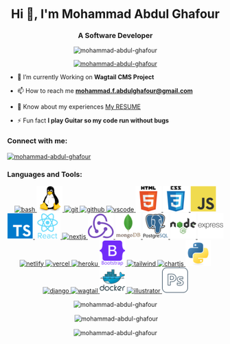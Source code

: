 <h1 align="center">Hi 👋, I'm Mohammad Abdul Ghafour</h1>
<h3 align="center">A Software Developer</h3>

<p align="center"> <img src="https://komarev.com/ghpvc/?username=mohammad-abdul-ghafour&label=Profile%20views&color=0e75b6&style=flat" alt="mohammad-abdul-ghafour" /> </p>

<p align="center"> <a href="https://github.com/ryo-ma/github-profile-trophy"><img src="https://github-profile-trophy.vercel.app/?username=mohammad-abdul-ghafour" alt="mohammad-abdul-ghafour" /></a> </p>

- 🌱 I’m currently Working on **Wagtail CMS Project**

- 📫 How to reach me **mohammad.f.abdulghafour@gmail.com**

- 📄 Know about my experiences [My RESUME](https://docs.google.com/document/d/1jMsqix3Ld5RbeNRalb6GgwULwCYKiqdHI0bEIePw97w/edit?usp=sharing)

- ⚡ Fun fact **I play Guitar so my code run without bugs**

<h3 align="left">Connect with me:</h3>
<p align="left">
<a href="https://linkedin.com/in/mohammad-abdul-ghafour" target="blank"><img align="center" src="https://raw.githubusercontent.com/rahuldkjain/github-profile-readme-generator/master/src/images/icons/Social/linked-in-alt.svg" alt="mohammad-abdul-ghafour" height="30" width="40" /></a>
</p>

<h3 align="left">Languages and Tools:</h3>
<p align="center">
<a href="https://www.gnu.org/software/bash/" target="_blank" rel="noreferrer"> <img src="https://www.vectorlogo.zone/logos/gnu_bash/gnu_bash-icon.svg" alt="bash" width="60" height="60"/> </a> 
<a href="https://www.linux.org/" target="_blank" rel="noreferrer"> <img src="https://raw.githubusercontent.com/devicons/devicon/master/icons/linux/linux-original.svg" alt="linux" width="60" height="60"/> </a>
<a href="https://git-scm.com/" target="_blank" rel="noreferrer"> <img src="https://www.vectorlogo.zone/logos/git-scm/git-scm-icon.svg" alt="git" width="60" height="60"/> </a>
<a href="https://github.com" target="_blank" rel="noreferrer"> <img src="https://www.vectorlogo.zone/logos/github/github-icon.svg" alt="github" width="60" height="60"/> </a>
<a href="https://code.visualstudio.com" target="_blank" rel="noreferrer"> <img src="https://www.vectorlogo.zone/logos/visualstudio_code/visualstudio_code-icon.svg" alt="vscode" width="60" height="60"/> </a>
<a href="https://www.w3.org/html/" target="_blank" rel="noreferrer"> <img src="https://raw.githubusercontent.com/devicons/devicon/master/icons/html5/html5-original-wordmark.svg" alt="html5" width="60" height="60"/> </a>
<a href="https://www.w3schools.com/css/" target="_blank" rel="noreferrer"> <img src="https://raw.githubusercontent.com/devicons/devicon/master/icons/css3/css3-original-wordmark.svg" alt="css3" width="60" height="60"/> </a>
<a href="https://www.javascript.com" target="_blank" rel="noreferrer"> <img src="https://raw.githubusercontent.com/devicons/devicon/master/icons/javascript/javascript-original.svg" alt="javascript" width="60" height="60"/> </a>
<a href="https://www.typescriptlang.org" target="_blank" rel="noreferrer"> <img src="https://raw.githubusercontent.com/devicons/devicon/master/icons/typescript/typescript-original.svg" alt="typescript" width="60" height="60"/> </a>
<a href="https://reactjs.org/" target="_blank" rel="noreferrer"> <img src="https://raw.githubusercontent.com/devicons/devicon/master/icons/react/react-original-wordmark.svg" alt="react" width="60" height="60"/> </a>
<a href="https://nextjs.org/" target="_blank" rel="noreferrer"> <img src="https://cdn.worldvectorlogo.com/logos/nextjs-2.svg" alt="nextjs" width="60" height="60"/> </a>
<a href="https://redux.js.org" target="_blank" rel="noreferrer"> <img src="https://raw.githubusercontent.com/devicons/devicon/master/icons/redux/redux-original.svg" alt="redux" width="60" height="60"/> </a>
<a href="https://www.mongodb.com/" target="_blank" rel="noreferrer"> <img src="https://raw.githubusercontent.com/devicons/devicon/master/icons/mongodb/mongodb-original-wordmark.svg" alt="mongodb" width="60" height="60"/> </a>
<a href="https://www.postgresql.org" target="_blank" rel="noreferrer"> <img src="https://raw.githubusercontent.com/devicons/devicon/master/icons/postgresql/postgresql-original-wordmark.svg" alt="postgresql" width="60" height="60"/> </a>
<a href="https://nodejs.org" target="_blank" rel="noreferrer"> <img src="https://raw.githubusercontent.com/devicons/devicon/master/icons/nodejs/nodejs-original-wordmark.svg" alt="nodejs" width="60" height="60"/> </a>
<a href="https://expressjs.com" target="_blank" rel="noreferrer"> <img src="https://raw.githubusercontent.com/devicons/devicon/master/icons/express/express-original-wordmark.svg" alt="express" width="60" height="60"/> </a>
<a href="https://www.netlify.com" target="_blank" rel="noreferrer"> <img src="https://www.vectorlogo.zone/logos/netlify/netlify-ar21.svg" alt="netlify" width="60" height="60"/> </a>
<a href="https://vercel.com" target="_blank" rel="noreferrer"> <img src="https://ml.globenewswire.com/Resource/Download/3a54c241-a668-4c94-9747-3d3da9da3bf2" alt="vercel" width="60" height="30"/> </a>
<a href="https://heroku.com" target="_blank" rel="noreferrer"> <img src="https://www.vectorlogo.zone/logos/heroku/heroku-icon.svg" alt="heroku" width="60" height="60"/> </a>
<a href="https://getbootstrap.com" target="_blank" rel="noreferrer"> <img src="https://raw.githubusercontent.com/devicons/devicon/master/icons/bootstrap/bootstrap-plain-wordmark.svg" alt="bootstrap" width="60" height="60"/> </a>
<a href="https://tailwindcss.com/" target="_blank" rel="noreferrer"> <img src="https://www.vectorlogo.zone/logos/tailwindcss/tailwindcss-icon.svg" alt="tailwind" width="60" height="60"/> </a> 
<a href="https://www.chartjs.org" target="_blank" rel="noreferrer"> <img src="https://www.chartjs.org/media/logo-title.svg" alt="chartjs" width="60" height="60"/> </a>
<a href="https://www.python.org" target="_blank" rel="noreferrer"> <img src="https://raw.githubusercontent.com/devicons/devicon/master/icons/python/python-original.svg" alt="python" width="60" height="60"/> </a>
<a href="https://www.djangoproject.com/" target="_blank" rel="noreferrer"> <img src="https://www.djangoproject.com/m/img/logos/django-logo-negative.svg" alt="django" width="60" height="60"/> </a>
<a href="https://wagtail.org" target="_blank" rel="noreferrer"> <img src="https://www.coderedcorp.com/static/img/tech/wagtail.png" alt="wagtail" width="60" height="30"/> </a>
<a href="https://www.docker.com/" target="_blank" rel="noreferrer"> <img src="https://raw.githubusercontent.com/devicons/devicon/master/icons/docker/docker-original-wordmark.svg" alt="docker" width="60" height="60"/> </a>
<a href="https://www.adobe.com/in/products/illustrator.html" target="_blank" rel="noreferrer"> <img src="https://www.vectorlogo.zone/logos/adobe_illustrator/adobe_illustrator-icon.svg" alt="illustrator" width="60" height="60"/> </a>
<a href="https://www.photoshop.com/en" target="_blank" rel="noreferrer"> <img src="https://raw.githubusercontent.com/devicons/devicon/master/icons/photoshop/photoshop-line.svg" alt="photoshop" width="60" height="60"/> </a>
</p>


<p align="center"><img align="center" src="https://github-readme-stats.vercel.app/api/top-langs?username=mohammad-abdul-ghafour&show_icons=true&locale=en&layout=compact" alt="mohammad-abdul-ghafour" /></p>

<p align="center">&nbsp;<img align="center" src="https://github-readme-stats.vercel.app/api?username=mohammad-abdul-ghafour&show_icons=true&locale=en" alt="mohammad-abdul-ghafour" /></p>

<p align="center"><img align="center" src="https://github-readme-streak-stats.herokuapp.com/?user=mohammad-abdul-ghafour&" alt="mohammad-abdul-ghafour" /></p>
